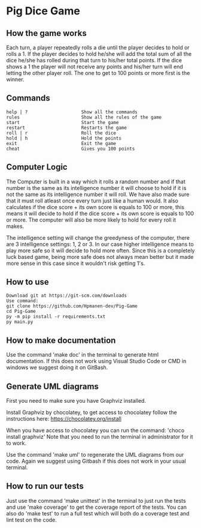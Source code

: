 # Pig Dice Game

## How the game works
Each turn, a player repeatedly rolls a die until the player decides to hold or rolls a 1.
If the player decides to hold he/she will add the total sum of all the dice he/she has rolled during that turn to his/her total points.
If the dice shows a 1 the player will not receive any points and his/her turn will end letting the other player roll.
The one to get to 100 points or more first is the winner.

## Commands
```
help | ?                    Show all the commands
rules                       Show all the rules of the game
start                       Start the game
restart                     Restarts the game
roll | r                    Roll the dice
hold | h                    Hold the points
exit                        Exit the game
cheat                       Gives you 100 points
```

## Computer Logic
The Computer is built in a way which it rolls a random number 
and if that number is the same as its intelligence number it will choose to hold
if it is not the same as its intelligence number it will roll.
We have also made sure that it must roll atleast once every turn just like a human would.
It also calculates if the dice score + its own score is equals to 100 or more,
this means it will decide to hold if the dice score + its own score is equals to 100 or more.
The computer will also be more likely to hold for every roll it makes.

The intelligence setting will change the greedyness of the computer,
there are 3 intelligence settings: 1, 2 or 3.
In our case higher intelligence means to play more safe so it will decide to hold more often.
Since this is a completely luck based game, being more safe does not always mean better but it made
more sense in this case since it wouldn't risk getting 1's.

## How to use
```
Download git at https://git-scm.com/downloads
Use command:
git clone https://github.com/Hpmanen-dev/Pig-Game
cd Pig-Game
py -m pip install -r requirements.txt
py main.py
```

## How to make documentation
Use the command 'make doc' in the terminal to generate html documentation. If this does not work using Visual Studio Code or CMD in windows we suggest doing it on GitBash.

## Generate UML diagrams
First you need to make sure you have Graphviz installed.

Install Graphviz by chocolatey, to get access to chocolatey follow the instructions here: https://chocolatey.org/install

When you have access to chocolatey you can run the command: 'choco install graphviz'
Note that you need to run the terminal in administrator for it to work.

Use the command 'make uml' to regenerate the UML diagrams from our code. Again we suggest using Gitbash if this does not work in your usual terminal.

## How to run our tests
Just use the command 'make unittest' in the terminal to just run the tests and use 'make coverage' to get the coverage report of the tests. 
You can also do 'make test' to run a full test which will both do a coverage test and lint test on the code.